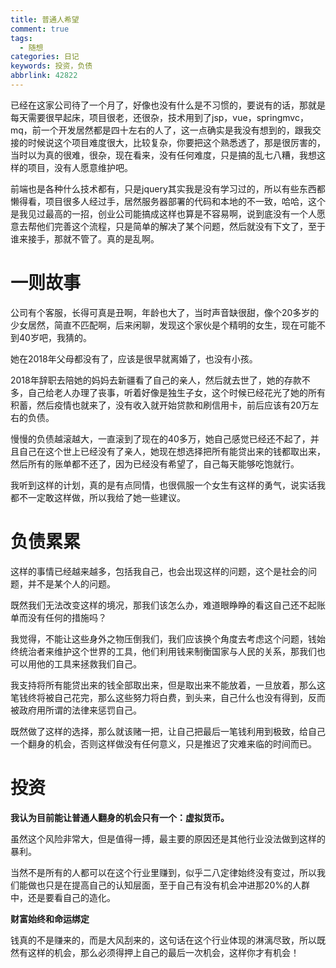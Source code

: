 ```yaml
---
title: 普通人希望
comment: true
tags:
  - 随想
categories: 日记
keywords: 投资，负债
abbrlink: 42822
---
```



已经在这家公司待了一个月了，好像也没有什么是不习惯的，要说有的话，那就是每天需要很早起床，项目很老，还很杂，技术用到了jsp，vue，springmvc，mq，前一个开发居然都是四十左右的人了，这一点确实是我没有想到的，跟我交接的时候说这个项目难度很大，比较复杂，你要把这个熟悉透了，那是很厉害的，当时以为真的很难，很杂，现在看来，没有任何难度，只是搞的乱七八糟，我想这样的项目，没有人愿意维护吧。

 <!--more-->

前端也是各种什么技术都有，只是jquery其实我是没有学习过的，所以有些东西都懒得看，项目很多人经过手，居然服务器部署的代码和本地的不一致，哈哈，这个是我见过最高的一招，创业公司能搞成这样也算是不容易啊，说到底没有一个人愿意去帮他们完善这个流程，只是简单的解决了某个问题，然后就没有下文了，至于谁来接手，那就不管了。真的是乱啊。

# 一则故事

公司有个客服，长得可真是丑啊，年龄也大了，当时声音缺很甜，像个20多岁的少女居然，简直不匹配啊，后来闲聊，发现这个家伙是个精明的女生，现在可能不到40岁吧，我猜的。

她在2018年父母都没有了，应该是很早就离婚了，也没有小孩。

2018年辞职去陪她的妈妈去新疆看了自己的亲人，然后就去世了，她的存款不多，自己给老人办理了丧事，听着好像是独生子女，这个时候已经花光了她的所有积蓄，然后疫情也就来了，没有收入就开始贷款和刷信用卡，前后应该有20万左右的负债。

慢慢的负债越滚越大，一直滚到了现在的40多万，她自己感觉已经还不起了，并且自己在这个世上已经没有了亲人，她现在想选择把所有能贷出来的钱都取出来，然后所有的账单都不还了，因为已经没有希望了，自己每天能够吃饱就行。

我听到这样的计划，真的是有点同情，也很佩服一个女生有这样的勇气，说实话我都不一定敢这样做，所以我给了她一些建议。

# 负债累累

这样的事情已经越来越多，包括我自己，也会出现这样的问题，这个是社会的问题，并不是某个人的问题。

既然我们无法改变这样的境况，那我们该怎么办，难道眼睁睁的看这自己还不起账单而没有任何的措施吗？

我觉得，不能让这些身外之物压倒我们，我们应该换个角度去考虑这个问题，钱始终统治者来维护这个世界的工具，他们利用钱来制衡国家与人民的关系，那我们也可以用他的工具来拯救我们自己。

我支持将所有能贷出来的钱全部取出来，但是取出来不能放着，一旦放着，那么这笔钱终将被自己花完，那么这些努力将白费，到头来，自己什么也没有得到，反而被政府用所谓的法律来惩罚自己。

既然做了这样的选择，那么就该赌一把，让自己把最后一笔钱利用到极致，给自己一个翻身的机会，否则这样做没有任何意义，只是推迟了灾难来临的时间而已。

# 投资

**我认为目前能让普通人翻身的机会只有一个：虚拟货币。**

虽然这个风险非常大，但是值得一搏，最主要的原因还是其他行业没法做到这样的暴利。

当然不是所有的人都可以在这个行业里赚到，似乎二八定律始终没有变过，所以我们能做也只是在提高自己的认知层面，至于自己有没有机会冲进那20%的人群中，还是要看自己的造化。

**财富始终和命运绑定**

钱真的不是赚来的，而是大风刮来的，这句话在这个行业体现的淋漓尽致，所以既然有这样的机会，那么必须得押上自己的最后一次机会，这样你才有机会！
